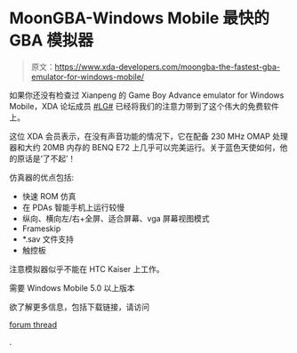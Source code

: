 # MoonGBA-Windows Mobile 最快的 GBA 模拟器

> 原文：<https://www.xda-developers.com/moongba-the-fastest-gba-emulator-for-windows-mobile/>

如果你还没有检查过 Xianpeng 的 Game Boy Advance emulator for Windows Mobile，XDA 论坛成员 [#LG#](http://forum.xda-developers.com/member.php?u=1450448) 已经将我们的注意力带到了这个伟大的免费软件上。

这位 XDA 会员表示，在没有声音功能的情况下，它在配备 230 MHz OMAP 处理器和大约 20MB 内存的 BENQ E72 上几乎可以完美运行。关于蓝色天使如何，他的原话是‘了不起’！

仿真器的优点包括:

*   快速 ROM 仿真
*   在 PDAs 智能手机上运行较慢
*   纵向、横向左/右+全屏、适合屏幕、vga 屏幕视图模式
*   Frameskip
*   *.sav 文件支持
*   触控板

注意模拟器似乎不能在 HTC Kaiser 上工作。

需要 Windows Mobile 5.0 以上版本

欲了解更多信息，包括下载链接，请访问

[forum thread](http://forum.xda-developers.com/showthread.php?t=1079389)

.